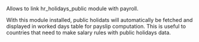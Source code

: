 Allows to link hr_holidays_public module with payroll.

With this module installed, public holidats will automatically be
fetched and displayed in worked days table for payslip computation. This
is useful to countries that need to make salary rules with public
holidays data.

